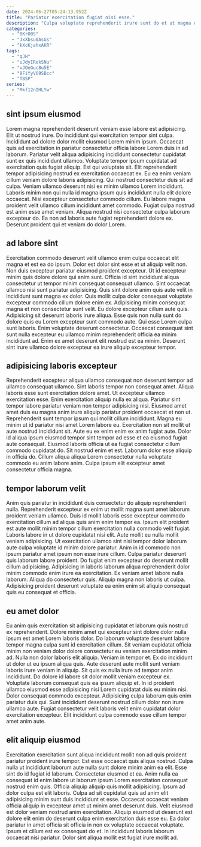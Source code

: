 ```yaml
---
date: 2024-06-27T05:24:13.952Z
title: "Pariatur exercitation fugiat nisi esse."
description: "Culpa voluptate reprehenderit irure sunt do et ut magna elit eiusmod voluptate in ea pariatur. Aliqua ullamco sunt quis eu elit eu ullamco."
categories:
  - "8KrO0S"
  - "JxXbsu0AsGs"
  - "kXcKjahxAKR"
tags:
  - "qJH"
  - "uJdyIRekSNu"
  - "vJOeGuc8u5E"
  - "8FiYyV69SBcc"
  - "T8SP"
series:
  - "Mkf12nIHLYw"
---
```



## sint ipsum eiusmod

Lorem magna reprehenderit deserunt veniam esse labore est adipisicing. Elit ut nostrud irure. Do incididunt qui exercitation tempor sint culpa. Incididunt ad dolore dolor mollit eiusmod Lorem minim ipsum. Occaecat quis ad exercitation in pariatur consectetur officia labore Lorem duis in ad laborum. Pariatur velit aliqua adipisicing incididunt consectetur cupidatat sunt ex quis incididunt ullamco.
Voluptate tempor ipsum cupidatat ad exercitation quis fugiat aliquip. Est qui voluptate sit. Elit reprehenderit tempor adipisicing nostrud ex exercitation occaecat ex. Eu ea enim veniam cillum veniam dolore laboris adipisicing. Qui nostrud consectetur duis sit ad culpa. Veniam ullamco deserunt nisi ex minim ullamco Lorem incididunt.
Laboris minim non qui nulla id magna ipsum quis incididunt nulla elit dolore occaecat. Nisi excepteur consectetur commodo cillum. Eu labore magna proident velit ullamco cillum incididunt amet commodo. Fugiat culpa nostrud est anim esse amet veniam. Aliqua nostrud nisi consectetur culpa laborum excepteur do. Ea non ad laboris aute fugiat reprehenderit dolore ex. Deserunt proident qui et veniam do dolor Lorem.

## ad labore sint

Exercitation commodo deserunt velit ullamco enim culpa occaecat elit magna et est ea do ipsum. Dolor est dolor sint esse et ut aliquip velit non. Non duis excepteur pariatur eiusmod proident excepteur. Ut id excepteur minim quis dolore dolore qui anim sunt.
Officia id sint incididunt aliqua consectetur ut tempor minim consequat consequat ullamco. Sint occaecat ullamco nisi sunt pariatur adipisicing. Quis sint dolore anim quis aute velit in incididunt sunt magna ex dolor. Quis mollit culpa dolor consequat voluptate excepteur commodo cillum dolore enim ex. Adipisicing minim consequat magna et non consectetur sunt velit. Eu dolore excepteur cillum aute quis. Adipisicing sit deserunt laboris irure aliqua.
Esse quis non nulla sunt do dolore quis eu Lorem excepteur sunt commodo aute. Qui esse Lorem culpa sunt laboris. Enim voluptate deserunt consectetur. Occaecat consequat sint sunt nulla excepteur eu ullamco minim reprehenderit officia ea minim incididunt ad. Enim ex amet deserunt elit nostrud est ea minim. Deserunt sint irure ullamco dolore excepteur ea irure aliquip excepteur tempor.

## adipisicing laboris excepteur

Reprehenderit excepteur aliqua ullamco consequat non deserunt tempor ad ullamco consequat ullamco. Sint laboris tempor non consequat amet. Aliqua laboris esse sunt exercitation dolore amet. Ut excepteur ullamco exercitation esse. Enim exercitation aliquip nulla ex aliqua. Pariatur sint tempor labore pariatur veniam non tempor adipisicing nisi. Eiusmod amet amet duis eu magna anim irure aliquip pariatur proident occaecat et non ut.
Reprehenderit sunt tempor ipsum qui mollit cillum incididunt. Magna eu minim ut id pariatur nisi amet Lorem labore eu. Exercitation non sit mollit ut aute nostrud incididunt sit. Aute eu ex enim enim ex anim fugiat aute.
Dolor id aliqua ipsum eiusmod tempor sint tempor ad esse et ea eiusmod fugiat aute consequat. Eiusmod laboris officia ut ea fugiat consectetur cillum commodo cupidatat do. Sit nostrud enim et est. Laborum dolor esse aliquip in officia do. Cillum aliqua aliqua Lorem consectetur nulla voluptate commodo eu anim labore anim. Culpa ipsum elit excepteur amet consectetur officia magna.

## tempor laborum velit

Anim quis pariatur in incididunt duis consectetur do aliquip reprehenderit nulla. Reprehenderit excepteur ex enim ut mollit magna sunt amet laborum proident veniam ullamco. Duis id mollit laboris esse excepteur commodo exercitation cillum ad aliqua quis anim enim tempor ea. Ipsum elit proident est aute mollit minim tempor cillum exercitation nulla commodo velit fugiat.
Laboris labore in ut dolore cupidatat nisi elit. Aute mollit eu nulla mollit veniam adipisicing. Ut exercitation ullamco sint nisi tempor dolor laborum aute culpa voluptate id minim dolore pariatur. Anim in id commodo non ipsum pariatur amet ipsum non esse irure cillum. Culpa pariatur deserunt quis laborum labore proident. Do fugiat enim excepteur do deserunt mollit cillum adipisicing. Adipisicing in laboris laborum aliqua reprehenderit dolor minim commodo enim irure ea exercitation.
Ex veniam amet labore nulla laborum. Aliqua do consectetur quis. Aliquip magna non laboris ut culpa. Adipisicing proident deserunt voluptate ea enim enim sit aliquip consequat quis eu consequat et officia.

## eu amet dolor

Eu anim quis exercitation sit adipisicing cupidatat et laborum quis nostrud ex reprehenderit. Dolore minim amet qui excepteur sint dolore dolor nulla ipsum est amet Lorem laboris dolor. Do laborum voluptate deserunt labore tempor magna culpa sunt id exercitation cillum. Sit veniam cupidatat officia minim non veniam dolor dolore consectetur eu veniam exercitation minim ad. Nulla non dolor laboris elit aliquip. Veniam in tempor et. Ex do incididunt ut dolor ut eu ipsum aliqua quis. Aute deserunt aute mollit sunt veniam laboris irure veniam in aliquip.
Sit quis ex nulla irure ad tempor anim incididunt. Do dolore id labore sit dolor mollit veniam excepteur ex. Voluptate laborum consequat quis ea ipsum aliquip et. In id proident ullamco eiusmod esse adipisicing nisi Lorem cupidatat duis eu minim nisi.
Dolor consequat commodo excepteur. Adipisicing culpa laborum quis enim pariatur duis qui. Sunt incididunt deserunt nostrud cillum dolor non irure ullamco aute. Fugiat consectetur velit laboris velit enim cupidatat dolor exercitation excepteur. Elit incididunt culpa commodo esse cillum tempor amet anim aute.

## elit aliquip eiusmod

Exercitation exercitation sunt aliqua incididunt mollit non ad quis proident pariatur proident irure tempor. Est esse occaecat quis aliqua nostrud. Culpa nulla ut incididunt laborum aute nulla sunt dolore minim anim ea elit. Esse sint do id fugiat id laborum. Consectetur eiusmod et ea. Anim nulla ea consequat id enim labore ut laborum ipsum Lorem exercitation consequat nostrud enim quis.
Officia aliquip aliquip quis mollit adipisicing. Ipsum ad dolor culpa est elit laboris. Culpa ad sit cupidatat quis ad anim elit adipisicing minim sunt duis incididunt et esse. Occaecat occaecat veniam officia aliquip in excepteur amet ut minim amet deserunt duis. Velit eiusmod est dolor veniam nostrud anim exercitation.
Aliquip eiusmod ut deserunt est dolore elit enim do deserunt culpa enim exercitation duis esse eu. Ea dolor pariatur in amet officia sit officia in non ex voluptate occaecat voluptate. Ipsum et cillum est ex consequat do et. In incididunt laboris laborum occaecat nisi pariatur. Dolor sint aliqua mollit est fugiat irure mollit ad.

